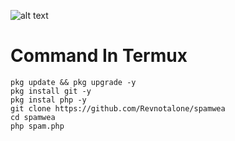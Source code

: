 ![alt text](https://github.com/Revnotalone/spamwea/blob/main/revxspm.jpg?raw=true)

# Command In Termux        
```
pkg update && pkg upgrade -y         
pkg install git -y         
pkg instal php -y       
git clone https://github.com/Revnotalone/spamwea
cd spamwea        
php spam.php        
